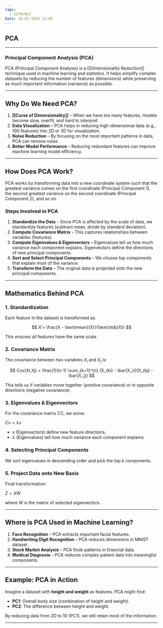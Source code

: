 ```yaml
---
tags:
  - IITM/MLT
Date: 16-02-2025 13:05
---
```


## PCA

---

### **Principal Component Analysis (PCA)**

PCA (Principal Component Analysis) is a [[Dimensionality Reduction]] technique used in machine learning and statistics. It helps simplify complex datasets by reducing the number of features (dimensions) while preserving as much important information (variance) as possible.

---

## **Why Do We Need PCA?**

1. **[[Curse of Dimensionality]]** – When we have too many features, models become slow, overfit, and hard to interpret.
2. **Data Visualization** – PCA helps in reducing high-dimensional data (e.g., 100 features) into 2D or 3D for visualization.
3. **Noise Reduction** – By focusing on the most important patterns in data, PCA can remove noise.
4. **Better Model Performance** – Reducing redundant features can improve machine learning model efficiency.

---

## **How Does PCA Work?**

PCA works by transforming data into a new coordinate system such that the greatest variance comes on the first coordinate (Principal Component 1), the second greatest variance on the second coordinate (Principal Component 2), and so on.

### **Steps Involved in PCA**

1. **Standardize the Data** – Since PCA is affected by the scale of data, we standardize features (subtract mean, divide by standard deviation).
2. **Compute Covariance Matrix** – This captures relationships between variables (features).
3. **Compute Eigenvalues & Eigenvectors** – Eigenvalues tell us how much variance each component explains. Eigenvectors define the directions of new principal components.
4. **Sort and Select Principal Components** – We choose top components that explain most of the variance.
5. **Transform the Data** – The original data is projected onto the new principal components.

---

## **Mathematics Behind PCA**

### **1. Standardization**

Each feature in the dataset is transformed as:

$$
X′= \frac{X - \text{mean}(X)}{\text{std}(X)}
$$

This ensures all features have the same scale.

### **2. Covariance Matrix**

The covariance between two variables $X_i$ and $X_j$ is:

$$
Cov(Xi,Xj) =  \frac{1}{n-1} \sum_{k=1}^{n} (X_{ki} - \bar{X_i})(X_{kj} - \bar{X_j})
$$

This tells us if variables move together (positive covariance) or in opposite directions (negative covariance).

### **3. Eigenvalues & Eigenvectors**

For the covariance matrix CC, we solve:

$Cv = \lambda v$

- $v$ (Eigenvectors) define new feature directions.
- $λ$ (Eigenvalues) tell how much variance each component explains.

### **4. Selecting Principal Components**

We sort eigenvalues in descending order and pick the top $k$ components.

### **5. Project Data onto New Basis**

Final transformation:

$Z= X W$

where $W$ is the matrix of selected eigenvectors.

---

## **Where is PCA Used in Machine Learning?**

1. **Face Recognition** – PCA extracts important facial features.
2. **Handwriting Digit Recognition** – PCA reduces dimensions in MNIST dataset.
3. **Stock Market Analysis** – PCA finds patterns in financial data.
4. **Medical Diagnosis** – PCA reduces complex patient data into meaningful components.

---

## **Example: PCA in Action**

Imagine a dataset with **height and weight** as features. PCA might find:

- **PC1**: Overall body size (combination of height and weight).
- **PC2**: The difference between height and weight.

By reducing data from 2D to 1D (PC1), we still retain most of the information.

---

